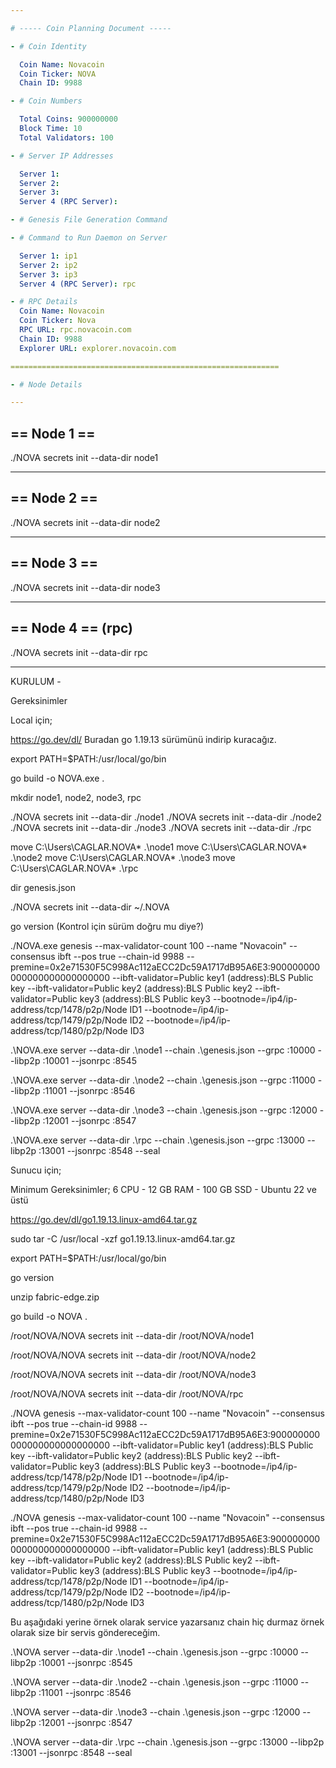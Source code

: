 ```yaml
---

# ----- Coin Planning Document -----

- # Coin Identity

  Coin Name: Novacoin
  Coin Ticker: NOVA
  Chain ID: 9988

- # Coin Numbers

  Total Coins: 900000000
  Block Time: 10
  Total Validators: 100

- # Server IP Addresses

  Server 1:
  Server 2:
  Server 3:
  Server 4 (RPC Server):

- # Genesis File Generation Command

- # Command to Run Daemon on Server

  Server 1: ip1
  Server 2: ip2
  Server 3: ip3
  Server 4 (RPC Server): rpc

- # RPC Details
  Coin Name: Novacoin
  Coin Ticker: Nova
  RPC URL: rpc.novacoin.com
  Chain ID: 9988
  Explorer URL: explorer.novacoin.com

============================================================

- # Node Details

---
```


## == Node 1 ==

./NOVA secrets init --data-dir node1

---

## == Node 2 ==

./NOVA secrets init --data-dir node2

---

## == Node 3 ==

./NOVA secrets init --data-dir node3

---

## == Node 4 == (rpc)

./NOVA secrets init --data-dir rpc

---

KURULUM -

Gereksinimler

Local için;

https://go.dev/dl/ Buradan go 1.19.13 sürümünü indirip kuracağız.

export PATH=$PATH:/usr/local/go/bin

go build -o NOVA.exe .

mkdir node1, node2, node3, rpc

./NOVA secrets init --data-dir ./node1
./NOVA secrets init --data-dir ./node2
./NOVA secrets init --data-dir ./node3
./NOVA secrets init --data-dir ./rpc

move C:\Users\CAGLAR\.NOVA\* .\node1
move C:\Users\CAGLAR\.NOVA\* .\node2
move C:\Users\CAGLAR\.NOVA\* .\node3
move C:\Users\CAGLAR\.NOVA\* .\rpc

dir genesis.json

./NOVA secrets init --data-dir ~/.NOVA

go version (Kontrol için sürüm doğru mu diye?)

./NOVA.exe genesis --max-validator-count 100 --name "Novacoin" --consensus ibft --pos true --chain-id 9988 --premine=0x2e71530F5C998Ac112aECC2Dc59A1717dB95A6E3:900000000000000000000000000 --ibft-validator=Public key1 (address):BLS Public key --ibft-validator=Public key2 (address):BLS Public key2 --ibft-validator=Public key3 (address):BLS Public key3 --bootnode=/ip4/ip-address/tcp/1478/p2p/Node ID1 --bootnode=/ip4/ip-address/tcp/1479/p2p/Node ID2 --bootnode=/ip4/ip-address/tcp/1480/p2p/Node ID3

.\NOVA.exe server --data-dir .\node1 --chain .\genesis.json --grpc :10000 --libp2p :10001 --jsonrpc :8545

.\NOVA.exe server --data-dir .\node2 --chain .\genesis.json --grpc :11000 --libp2p :11001 --jsonrpc :8546

.\NOVA.exe server --data-dir .\node3 --chain .\genesis.json --grpc :12000 --libp2p :12001 --jsonrpc :8547

.\NOVA.exe server --data-dir .\rpc --chain .\genesis.json --grpc :13000 --libp2p :13001 --jsonrpc :8548 --seal

Sunucu için;

Minimum Gereksinimler;
6 CPU - 12 GB RAM - 100 GB SSD - Ubuntu 22 ve üstü

https://go.dev/dl/go1.19.13.linux-amd64.tar.gz

sudo tar -C /usr/local -xzf go1.19.13.linux-amd64.tar.gz

export PATH=$PATH:/usr/local/go/bin

go version

unzip fabric-edge.zip

go build -o NOVA .

/root/NOVA/NOVA secrets init --data-dir /root/NOVA/node1

/root/NOVA/NOVA secrets init --data-dir /root/NOVA/node2

/root/NOVA/NOVA secrets init --data-dir /root/NOVA/node3

/root/NOVA/NOVA secrets init --data-dir /root/NOVA/rpc

./NOVA genesis --max-validator-count 100 --name "Novacoin" --consensus ibft --pos true --chain-id 9988 --premine=0x2e71530F5C998Ac112aECC2Dc59A1717dB95A6E3:900000000000000000000000000 --ibft-validator=Public key1 (address):BLS Public key --ibft-validator=Public key2 (address):BLS Public key2 --ibft-validator=Public key3 (address):BLS Public key3 --bootnode=/ip4/ip-address/tcp/1478/p2p/Node ID1 --bootnode=/ip4/ip-address/tcp/1479/p2p/Node ID2 --bootnode=/ip4/ip-address/tcp/1480/p2p/Node ID3

./NOVA genesis --max-validator-count 100 --name "Novacoin" --consensus ibft --pos true --chain-id 9988 --premine=0x2e71530F5C998Ac112aECC2Dc59A1717dB95A6E3:900000000000000000000000000 --ibft-validator=Public key1 (address):BLS Public key --ibft-validator=Public key2 (address):BLS Public key2 --ibft-validator=Public key3 (address):BLS Public key3 --bootnode=/ip4/ip-address/tcp/1478/p2p/Node ID1 --bootnode=/ip4/ip-address/tcp/1479/p2p/Node ID2 --bootnode=/ip4/ip-address/tcp/1480/p2p/Node ID3

Bu aşağıdaki yerine örnek olarak service yazarsanız chain hiç durmaz örnek olarak size bir servis göndereceğim.

.\NOVA server --data-dir .\node1 --chain .\genesis.json --grpc :10000 --libp2p :10001 --jsonrpc :8545

.\NOVA server --data-dir .\node2 --chain .\genesis.json --grpc :11000 --libp2p :11001 --jsonrpc :8546

.\NOVA server --data-dir .\node3 --chain .\genesis.json --grpc :12000 --libp2p :12001 --jsonrpc :8547

.\NOVA server --data-dir .\rpc --chain .\genesis.json --grpc :13000 --libp2p :13001 --jsonrpc :8548 --seal
